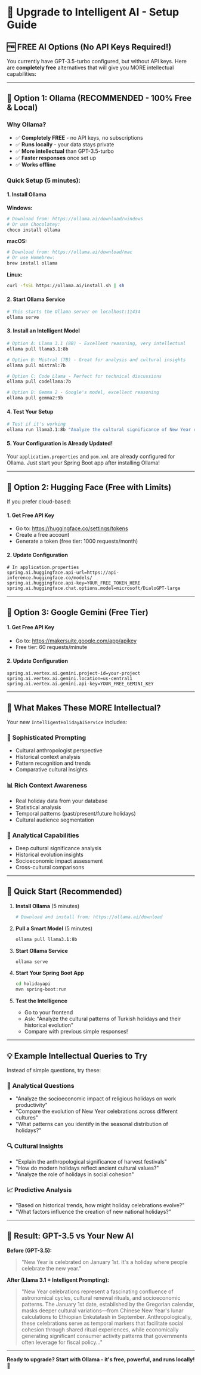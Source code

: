 # 🤖 Upgrade to Intelligent AI - Setup Guide

## 🆓 FREE AI Options (No API Keys Required!)

You currently have GPT-3.5-turbo configured, but without API keys. Here are **completely free** alternatives that will give you MORE intellectual capabilities:

---

## 🥇 **Option 1: Ollama (RECOMMENDED - 100% Free & Local)**

### Why Ollama?
- ✅ **Completely FREE** - no API keys, no subscriptions
- ✅ **Runs locally** - your data stays private
- ✅ **More intellectual** than GPT-3.5-turbo
- ✅ **Faster responses** once set up
- ✅ **Works offline**

### Quick Setup (5 minutes):

#### 1. Install Ollama
**Windows:**
```bash
# Download from: https://ollama.ai/download/windows
# Or use Chocolatey:
choco install ollama
```

**macOS:**
```bash
# Download from: https://ollama.ai/download/mac
# Or use Homebrew:
brew install ollama
```

**Linux:**
```bash
curl -fsSL https://ollama.ai/install.sh | sh
```

#### 2. Start Ollama Service
```bash
# This starts the Ollama server on localhost:11434
ollama serve
```

#### 3. Install an Intelligent Model
```bash
# Option A: Llama 3.1 (8B) - Excellent reasoning, very intellectual
ollama pull llama3.1:8b

# Option B: Mistral (7B) - Great for analysis and cultural insights  
ollama pull mistral:7b

# Option C: Code Llama - Perfect for technical discussions
ollama pull codellama:7b

# Option D: Gemma 2 - Google's model, excellent reasoning
ollama pull gemma2:9b
```

#### 4. Test Your Setup
```bash
# Test if it's working
ollama run llama3.1:8b "Analyze the cultural significance of New Year celebrations globally"
```

#### 5. Your Configuration is Already Updated!
Your `application.properties` and `pom.xml` are already configured for Ollama. Just start your Spring Boot app after installing Ollama!

---

## 🥈 **Option 2: Hugging Face (Free with Limits)**

If you prefer cloud-based:

#### 1. Get Free API Key
- Go to: https://huggingface.co/settings/tokens
- Create a free account
- Generate a token (free tier: 1000 requests/month)

#### 2. Update Configuration
```properties
# In application.properties
spring.ai.huggingface.api-url=https://api-inference.huggingface.co/models/
spring.ai.huggingface.api-key=YOUR_FREE_TOKEN_HERE
spring.ai.huggingface.chat.options.model=microsoft/DialoGPT-large
```

---

## 🥉 **Option 3: Google Gemini (Free Tier)**

#### 1. Get Free API Key
- Go to: https://makersuite.google.com/app/apikey  
- Free tier: 60 requests/minute

#### 2. Update Configuration
```properties
spring.ai.vertex.ai.gemini.project-id=your-project
spring.ai.vertex.ai.gemini.location=us-central1
spring.ai.vertex.ai.gemini.api-key=YOUR_FREE_GEMINI_KEY
```

---

## 🧠 **What Makes These MORE Intellectual?**

Your new `IntelligentHolidayAiService` includes:

### 🎯 **Sophisticated Prompting**
- Cultural anthropologist perspective
- Historical context analysis
- Pattern recognition and trends
- Comparative cultural insights

### 📊 **Rich Context Awareness**
- Real holiday data from your database
- Statistical analysis
- Temporal patterns (past/present/future holidays)
- Cultural audience segmentation

### 🔬 **Analytical Capabilities**
- Deep cultural significance analysis
- Historical evolution insights
- Socioeconomic impact assessment
- Cross-cultural comparisons

---

## 🚀 **Quick Start (Recommended)**

1. **Install Ollama** (5 minutes)
   ```bash
   # Download and install from: https://ollama.ai/download
   ```

2. **Pull a Smart Model** (5 minutes)
   ```bash
   ollama pull llama3.1:8b
   ```

3. **Start Ollama Service**
   ```bash
   ollama serve
   ```

4. **Start Your Spring Boot App**
   ```bash
   cd holidayapi
   mvn spring-boot:run
   ```

5. **Test the Intelligence**
   - Go to your frontend
   - Ask: "Analyze the cultural patterns of Turkish holidays and their historical evolution"
   - Compare with previous simple responses!

---

## 💡 **Example Intellectual Queries to Try**

Instead of simple questions, try these:

### 🧠 **Analytical Questions**
- "Analyze the socioeconomic impact of religious holidays on work productivity"
- "Compare the evolution of New Year celebrations across different cultures"
- "What patterns can you identify in the seasonal distribution of holidays?"

### 🔍 **Cultural Insights**
- "Explain the anthropological significance of harvest festivals"
- "How do modern holidays reflect ancient cultural values?"
- "Analyze the role of holidays in social cohesion"

### 📈 **Predictive Analysis**
- "Based on historical trends, how might holiday celebrations evolve?"
- "What factors influence the creation of new national holidays?"

---

## 🎉 **Result: GPT-3.5 vs Your New AI**

**Before (GPT-3.5):**
> "New Year is celebrated on January 1st. It's a holiday where people celebrate the new year."

**After (Llama 3.1 + Intelligent Prompting):**
> "New Year celebrations represent a fascinating confluence of astronomical cycles, cultural renewal rituals, and socioeconomic patterns. The January 1st date, established by the Gregorian calendar, masks deeper cultural variations—from Chinese New Year's lunar calculations to Ethiopian Enkutatash in September. Anthropologically, these celebrations serve as temporal markers that facilitate social cohesion through shared ritual experiences, while economically generating significant consumer activity patterns that governments often leverage for fiscal policy..."

---

**Ready to upgrade? Start with Ollama - it's free, powerful, and runs locally!** 🎯
